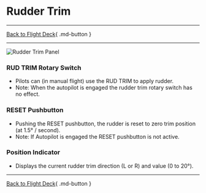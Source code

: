 # Rudder Trim

---

[Back to Flight Deck](../index.md){ .md-button }

---

![Rudder Trim Panel](../../../assets/a32nx-briefing/pedestal/Rudder-trim-Panel.jpg "Rudder Trim Panel")

###  RUD TRIM Rotary Switch

- Pilots can (in manual flight) use the RUD TRIM to apply rudder.
- Note: When the autopilot is engaged the rudder trim rotary switch has no effect.

### RESET Pushbutton

- Pushing the RESET pushbutton, the rudder is reset to zero trim position (at 1.5° / second).
- Note: If Autopilot is engaged the RESET pushbutton is not active.

### Position Indicator

- Displays the current rudder trim direction (L or R) and value (0 to 20°).

---

[Back to Flight Deck](../index.md){ .md-button }



